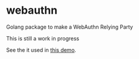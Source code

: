 # webauthn

Golang package to make a WebAuthn Relying Party

This is still a work in progress

See the it used in [this demo](https://github.com/mvndaai/webauthn_demo).